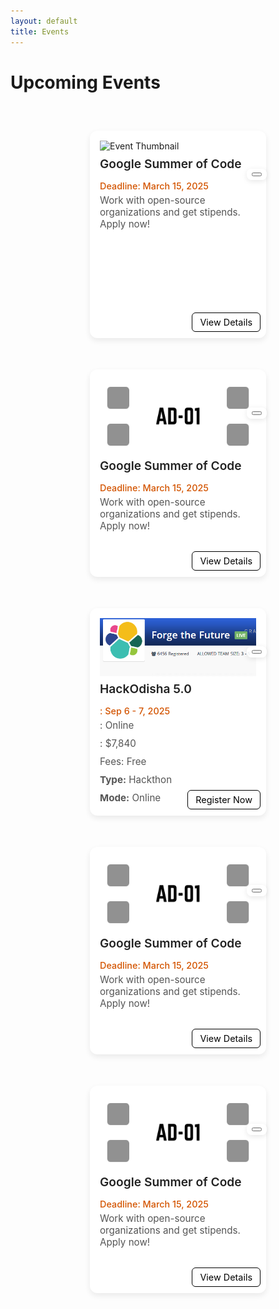 ```yaml
---
layout: default
title: Events
---
```


<!-- <meta charset="UTF-8">
  <meta name="viewport" content="width=device-width, initial-scale=1.0">
  <link rel="stylesheet" href="https://cdnjs.cloudflare.com/ajax/libs/font-awesome/6.5.0/css/all.min.css?" />
  <link rel="stylesheet" href="/assets/css/semester.css">
  <link rel="stylesheet" href="/assets/css/subject.css">
  <link rel="stylesheet" href="/assets/css/breadcrumb.css">
  <link rel="stylesheet" href="/assets/css/content.css"> -->

<style>
  /* Container for all cards */
  .events-container {
    display: grid;
    grid-template-columns: repeat(auto-fill, 250px);
    justify-content: center;
    gap: 20px;
    padding: 5px 20px;
  }


  .event-card {
    background: #fff;
    border-radius: 12px;
    padding: 16px;
    box-shadow: 0 4px 8px rgba(0, 0, 0, 0.1);
    margin: 12px 0;
    display: flex;
    flex-direction: column;
    gap: 8px;
    transition: transform 0.2s ease, box-shadow 0.2s ease;
    width: 100%;
    height: 300px;
  }

  .event-card:hover {
    transform: translateY(-3px);
    box-shadow: 0 6px 12px rgba(0, 0, 0, 0.15);
  }

  .event-title {
    font-size: 1.1rem;
    font-weight: 600;
    color: #333;
    margin: 0;
  }

  .event-date {
    font-size: 0.9rem;
    color: #777;
    margin: 0;
  }

  .event-desc {
    font-size: 0.95rem;
    color: #555;
    margin: 0 0 8px 0;
  }

  .event-btn {
    align-self: flex-start;
    background: #ffffff;
    color: #000000;
    text-decoration: none;
    padding: 6px 12px;
    border-radius: 6px;
    font-size: 0.9rem;
    transition: background 0.2s ease;
    position: absolute;
    right: 9px;
    bottom: 10px;
    border: 1px solid black;
  }

  .event-btn1 {
    align-self: flex-start;
    background: #ffffff;
    color: #000000;
    text-decoration: none;
    padding: 6px 12px;
    border-radius: 6px;
    font-size: 0.9rem;
    transition: background 0.2s ease;
    position: absolute;
    right: 9px;
    bottom: 50px;
    border: 1px solid black;
  }

  .event-btn:hover {
    background: #000000;
    color: #ffffff;
  }

  .event-card {
    background: #fff;
    border-radius: 12px;
    box-shadow: 0 4px 10px rgba(0, 0, 0, 0.08);
    padding: 16px;
    position: relative;
    margin: 15px 0;
    transition: transform 0.2s ease, box-shadow 0.2s ease;
  }

  .event-card:hover {
    transform: translateY(-3px);
    box-shadow: 0 6px 14px rgba(0, 0, 0, 0.12);
  }

  .event-title {
    font-size: 1.2rem;
    font-weight: 600;
    margin-bottom: 15px;
    color: #222;
  }

  .event-desc {
    font-size: 0.95rem;
    color: #555;
    margin-bottom: 10px;
  }

  .event-date {
    font-size: 0.9rem;
    font-weight: 500;
    color: #d35400;
    margin-bottom: 5px;
    /* Leaves space for buttons */
  }

  .card-actions {
    position: absolute;
    bottom: 12px;
    left: 16px;
    right: 16px;
    display: flex;
    justify-content: space-between;
  }

  .btn-open,
  .btn-share {
    background: #007bff;
    color: #fff;
    padding: 8px 14px;
    font-size: 0.85rem;
    border: none;
    border-radius: 6px;
    cursor: pointer;
    text-decoration: none;
    transition: background 0.2s ease;
  }

  .btn-open:hover {
    background: #0056b3;
  }

  .btn-share {
    background: #28a745;
  }

  .btn-share:hover {
    background: #1e7e34;
  }

  .share-group {
    position: absolute;
    right: -1px;
    bottom: 253px;
    display: flex;
    gap: 6px;
    background: rgba(255, 255, 255, 0.9);
    padding: 6px 8px;
    border-radius: 8px;
    box-shadow: 0 2px 8px rgba(0, 0, 0, 0.1);
    z-index: 2;
  }

  .main-content {
    padding: 75px 70px 80px 10px;
  }

  @media (max-width: 677px) {
    .events-container {
      gap: 0px;
      grid-template-columns: repeat(auto-fill, 350px);
    }

    .main-content {
      padding: 80px 10px 80px 10px;
    }

  }
</style>


<h1>Upcoming Events</h1><br>

<center>
    <div class='onesignal-customlink-container'
      style="border: 0px solid; border-radius: 15px; padding-top: 5px; width: 300px;"></div>
  </center>


<div id="events-message"
  style="display:none; text-align:center; padding:20px; max-width:500px; margin:auto; background:#f8f8f8; border-radius:10px; box-shadow:0 2px 6px rgba(0,0,0,0.1);">
  <h2>Unlock Exclusive Opportunities 🚀</h2>
  <p>Sign in and install our app to explore <b>amazing events, internships, hackathons, and scholarships</b> tailored
    for you.</p>
  <p>Benefits of logging in & installing:</p>
  <ul style="text-align:left; display:inline-block; margin-top:10px;">
    <li>🎯 Personalized event recommendations</li>
    <li>📩 Instant notifications before deadlines</li>
    <li>📥 Offline access via our PWA</li>
    <li>🤝 Connect & share events with friends</li>
  </ul>
  <div style="margin-top:10px;">
    <button id="login-btn"
      style="display:none; padding:10px 20px; background:#007bff; color:white; border:none; border-radius:6px; cursor:pointer;">Login
      to Continue</button>
    <button id="install-btn"
      style="display:none; padding:10px 20px; background:#28a745; color:white; border:none; border-radius:6px; cursor:pointer;">
      Install App
    </button>
  </div>

 <div id="mac-ios-banner" style="display:none; max-width: 400px; margin:15px auto; padding:15px; background:#f9f9f9; border:1px solid #ddd; border-radius:10px; text-align:center; font-family:Arial, sans-serif; box-shadow:0 2px 6px rgba(0,0,0,0.1);">
  
  <h3 style="margin:0 0 8px; font-size:18px; color:#333;">Already Installed the App?</h3>
  
  <p style="font-size:14px; color:#555; margin:0 0 10px;">
    Simply open the <b>Events</b> tab inside the app and enjoy!  
  </p>
  
  <p style="font-size:14px; color:#444; margin:0 0 10px;">
    Haven’t installed it yet? No worries—here’s how (it’s super quick):
  </p>
  
  <ol style="font-size:14px; color:#333; text-align:left; margin:0 auto; display:inline-block; padding-left:18px;">
    <li>Tap the <strong>Share</strong> icon <span style="font-size:12px;">(bottom of Safari)</span>.</li>
    <li>Scroll & tap <strong>Add to Home Screen</strong>.</li>
    <li>Launch it anytime from your home screen 🎉</li>
  </ol>

</div>

</div>


<div id="events-content">


  


  <div class="events-container">
    <div class="event-card">
      <img class="event-thumb" src="https://hackodisha-4.devfolio.co/_next/image?url=https%3A%2F%2Fassets.devfolio.co%2Fhackathons%2Fd7d594eaf4ac4a4db9cd998c65c0fc9a%2Fassets%2Fcover%2F381.png&w=1440&q=100" alt="Event Thumbnail">
      <div class="event-info">
        <h3 class="event-title">Google Summer of Code</h3>
        <p class="event-date">Deadline: March 15, 2025</p>
        <p class="event-desc">Work with open-source organizations and get stipends. Apply now!</p>
      </div>
      <a href="https://summerofcode.withgoogle.com/" target="_blank" class="event-btn">View Details</a>
      <div class="share-group">
        <button class="share-btn" data-url="#" title="Share Link">
          <i class="fa-solid fa-arrow-up-from-bracket"></i>
        </button>
      </div>
    </div>

  <div class="event-card">
      <img class="event-thumb" src="/assets/images/1.png" alt="Event Thumbnail">
      <div class="event-info">
        <h3 class="event-title">Google Summer of Code</h3>
        <p class="event-date">Deadline: March 15, 2025</p>
        <p class="event-desc">Work with open-source organizations and get stipends. Apply now!</p>
      </div>
      <a href="https://summerofcode.withgoogle.com/" target="_blank" class="event-btn">View Details</a>
      <div class="share-group">
        <button class="share-btn" data-url="#" title="Share Link">
          <i class="fa-solid fa-arrow-up-from-bracket"></i>
        </button>
      </div>
    </div>

  <div class="event-card">
      <img class="event-thumb" src="/assets/images/event2.png" alt="Event Thumbnail">
      <div class="event-info">
        <h3 class="event-title">HackOdisha 5.0</h3>
        <p class="event-date"><i class="fa-solid fa-calendar"></i>: Sep 6 - 7, 2025</p>
        <p class="event-desc"><i class="fa-solid fa-location-dot"></i>: Online</p>
        <p class="event-desc"><i class="fa-solid fa-trophy"></i>: $7,840</p>
        <p class="event-desc"><i class="fa-solid fa-indian-rupee-sign"></i>Fees: Free</p>
        <p class="event-desc"><b>Type:</b> Hackthon</p>
        <p class="event-desc"><b>Mode:</b> Online</p>
      </div>
      <a href="https://hackodisha-4.devfolio.co/" target="_blank" class="event-btn">Register Now</a>
      <div class="share-group">
        <button class="share-btn" data-url="#" title="Share Link">
          <i class="fa-solid fa-arrow-up-from-bracket"></i>
        </button>
      </div>
    </div>

  <div class="event-card">
      <img class="event-thumb" src="/assets/images/1.png" alt="Event Thumbnail">
      <div class="event-info">
        <h3 class="event-title">Google Summer of Code</h3>
        <p class="event-date">Deadline: March 15, 2025</p>
        <p class="event-desc">Work with open-source organizations and get stipends. Apply now!</p>
      </div>
      <a href="https://summerofcode.withgoogle.com/" target="_blank" class="event-btn">View Details</a>
      <div class="share-group">
        <button class="share-btn" data-url="#" title="Share Link">
          <i class="fa-solid fa-arrow-up-from-bracket"></i>
        </button>
      </div>
    </div>

  <div class="event-card">
      <img class="event-thumb" src="/assets/images/1.png" alt="Event Thumbnail">
      <div class="event-info">
        <h3 class="event-title">Google Summer of Code</h3>
        <p class="event-date">Deadline: March 15, 2025</p>
        <p class="event-desc">Work with open-source organizations and get stipends. Apply now!</p>
      </div>
      <a href="https://summerofcode.withgoogle.com/" target="_blank" class="event-btn">View Details</a>
      <div class="share-group">
        <button class="share-btn" data-url="#" title="Share Link">
          <i class="fa-solid fa-arrow-up-from-bracket"></i>
        </button>
      </div>
    </div>

  </div>

</div>

<script>
document.addEventListener("DOMContentLoaded", async function () {
  const eventsContent = document.getElementById("events-content");
  const eventsMessage = document.getElementById("events-message");
  const loginBtn = document.getElementById("login-btn");
  const installBtn = document.getElementById("install-btn");
  let deferredPrompt = null;

  function isPWAInstalled() {
    return window.matchMedia('(display-mode: standalone)').matches || window.navigator.standalone;
  }

  // Handle PWA install prompt
  window.addEventListener('beforeinstallprompt', (e) => {
    e.preventDefault();
    deferredPrompt = e;
    if (!isPWAInstalled()) {
      installBtn.style.display = 'inline-block';
    }
  });

  installBtn.addEventListener("click", async () => {
    if (deferredPrompt) {
      deferredPrompt.prompt();
      const choiceResult = await deferredPrompt.userChoice;
      if (choiceResult.outcome === 'accepted') {
        console.log('User accepted the install prompt');
      } else {
        console.log('User dismissed the install prompt');
      }
      deferredPrompt = null;
    } else {
      // fallback for browsers with no beforeinstallprompt
      alert("To install the app, open your browser menu and tap 'Add to Home Screen'!");
    }
  });

  loginBtn.addEventListener("click", () => {
    window.location.href = "/login/";
  });

  async function checkAccess() {
    if (!window.supabase) {
      console.error("Supabase not initialized. Ensure auth.js is loaded first.");
      return;
    }

    const { data: { user } } = await supabase.auth.getUser();
    const installed = isPWAInstalled();

    if (user && installed) {
      eventsContent.style.display = "grid";
      eventsMessage.style.display = "none";
    } else {
      eventsContent.style.display = "none";
      eventsMessage.style.display = "block";
      loginBtn.style.display = user ? "none" : "inline-block";
      if (installed) installBtn.style.display = "none";
    }
  }

  await checkAccess();
  supabase.auth.onAuthStateChange(() => {
    checkAccess(); // Removed auto-refresh here
  });

  // Share button logic
  document.querySelectorAll(".share-btn").forEach(btn => {
    btn.addEventListener("click", () => {
      const shareUrl = window.location.origin + btn.getAttribute("data-url");
      if (navigator.share) {
        navigator.share({
          title: "Check this new upcoming event",
          text: "Pune University:",
          url: shareUrl
        }).catch(err => console.error("Sharing failed:", err));
      } else {
        navigator.clipboard.writeText(shareUrl)
          .then(() => alert("Link copied to clipboard!"))
          .catch(() => alert("Failed to copy link"));
      }
    });
  });
});
</script>

<script>
  function isMacOrIOS() {
    const ua = navigator.userAgent || navigator.vendor || window.opera;

    // Detect iOS (iPhone/iPad/iPod)
    const iOS = /iPad|iPhone|iPod/.test(ua) && !window.MSStream;

    // Detect macOS
    const mac = navigator.platform.toUpperCase().indexOf('MAC') >= 0;

    return iOS || mac;
  }

  document.addEventListener("DOMContentLoaded", function () {
    if (isMacOrIOS()) {
      document.getElementById("mac-ios-banner").style.display = "block";
    }
  });
</script>

<script>
  OneSignal.push(function() {
  OneSignal.isPushNotificationsEnabled(function(isEnabled) {
    const onesignalDiv = document.querySelector('.onesignal-customlink-container');
    if (isEnabled) {
      onesignalDiv.style.display = 'none'; // hide if already subscribed
    } else {
      onesignalDiv.style.display = 'block'; // show if not subscribed
    }
  });
});

</script>